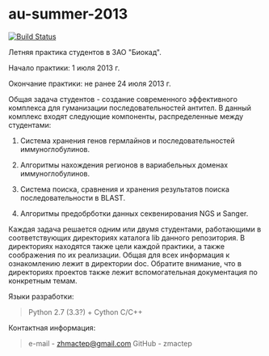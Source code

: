 au-summer-2013
==============


[![Build Status](https://travis-ci.org/biocad/au-summer-2013.png?branch=master)](https://travis-ci.org/biocad/au-summer-2013)

Летняя практика студентов в ЗАО "Биокад".

Начало практики: 1 июля 2013 г.

Окончание практики: не ранее 24 июля 2013 г.


Общая задача студентов - создание современного эффективного комплекса для гуманизации последовательностей антител. 
В данный комплекс входят следующие компоненты, распределенные между студентами:

1. Система хранения генов гермлайнов и последовательностей иммуноглобулинов.

2. Алгоритмы нахождения регионов в вариабельных доменах иммуноглобулинов.

3. Система поиска, сравнения и хранения результатов поиска последовательности в BLAST.

4. Алгоритмы предобрботки данных секвенирования NGS и Sanger.



Каждая задача решается одним или двумя студентами, работающими в соответствующих директориях каталога lib данного репозитория. 
В директориях находятся также цели каждой практики, а также соображения по их реализации.
Общая для всех информация к ознакомлению лежит в директории doc.
Обратите внимание, что в директориях проектов также лежит вспомогательная документация по конкретным темам.


Языки разработки:

> Python 2.7 (3.3?) + Cython
> C/C++

Контактная информация:

> e-mail - zhmactep@gmail.com
> GitHub - zmactep
